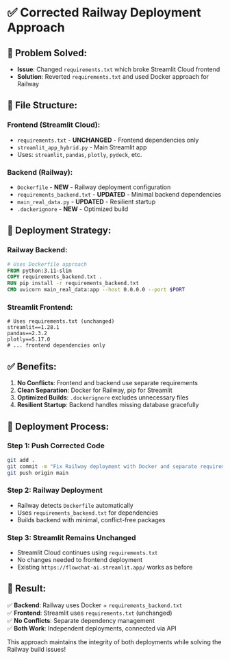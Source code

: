 # ✅ Corrected Railway Deployment Approach

## 🎯 **Problem Solved:**
- **Issue**: Changed `requirements.txt` which broke Streamlit Cloud frontend
- **Solution**: Reverted `requirements.txt` and used Docker approach for Railway

## 📁 **File Structure:**

### **Frontend (Streamlit Cloud):**
- `requirements.txt` - **UNCHANGED** - Frontend dependencies only
- `streamlit_app_hybrid.py` - Main Streamlit app
- Uses: `streamlit`, `pandas`, `plotly`, `pydeck`, etc.

### **Backend (Railway):**
- `Dockerfile` - **NEW** - Railway deployment configuration
- `requirements_backend.txt` - **UPDATED** - Minimal backend dependencies  
- `main_real_data.py` - **UPDATED** - Resilient startup
- `.dockerignore` - **NEW** - Optimized build

## 🚀 **Deployment Strategy:**

### **Railway Backend:**
```dockerfile
# Uses Dockerfile approach
FROM python:3.11-slim
COPY requirements_backend.txt .
RUN pip install -r requirements_backend.txt
CMD uvicorn main_real_data:app --host 0.0.0.0 --port $PORT
```

### **Streamlit Frontend:**
```
# Uses requirements.txt (unchanged)
streamlit==1.28.1
pandas==2.3.2
plotly==5.17.0
# ... frontend dependencies only
```

## ✅ **Benefits:**

1. **No Conflicts**: Frontend and backend use separate requirements
2. **Clean Separation**: Docker for Railway, pip for Streamlit
3. **Optimized Builds**: `.dockerignore` excludes unnecessary files
4. **Resilient Startup**: Backend handles missing database gracefully

## 🔄 **Deployment Process:**

### Step 1: Push Corrected Code
```bash
git add .
git commit -m "Fix Railway deployment with Docker and separate requirements"
git push origin main
```

### Step 2: Railway Deployment
- Railway detects `Dockerfile` automatically
- Uses `requirements_backend.txt` for dependencies
- Builds backend with minimal, conflict-free packages

### Step 3: Streamlit Remains Unchanged
- Streamlit Cloud continues using `requirements.txt`
- No changes needed to frontend deployment
- Existing `https://flowchat-ai.streamlit.app/` works as before

## 🎉 **Result:**

✅ **Backend**: Railway uses Docker + `requirements_backend.txt`  
✅ **Frontend**: Streamlit uses `requirements.txt` (unchanged)  
✅ **No Conflicts**: Separate dependency management  
✅ **Both Work**: Independent deployments, connected via API  

This approach maintains the integrity of both deployments while solving the Railway build issues!
